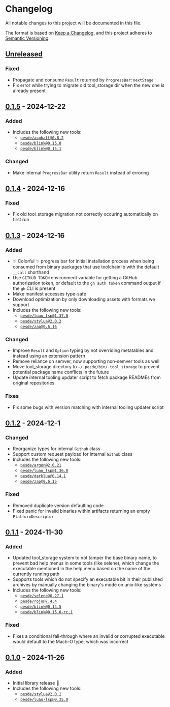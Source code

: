 # Changelog

All notable changes to this project will be documented in this file.

The format is based on [Keep a Changelog](https://keepachangelog.com/en/1.0.0/), and this project adheres to [Semantic Versioning](https://semver.org/spec/v2.0.0.html).

## [Unreleased]
### Fixed
- Propagate and consume `Result` returned by `ProgressBar:nextStage` 
- Fix error while trying to migrate old tool_storage dir when the new one is already present

## [0.1.5] - 2024-12-22
### Added
- Includes the following new tools:
  - [`pesde/asphalt@0.8.2`](https://pesde.dev/packages/pesde/asphalt/0.8.2/any)
  - [`pesde/blink@0.15.0`](https://pesde.dev/packages/pesde/blink/0.15.0/any)
  - [`pesde/blink@0.15.1`](https://pesde.dev/packages/pesde/blink/0.15.1/any)
### Changed
- Make internal `ProgressBar` utility return `Result` instead of erroring

## [0.1.4] - 2024-12-16
### Fixed
- Fix old tool_storage migration not correctly occuring automatically on first run

## [0.1.3] - 2024-12-16
### Added
- :sparkles: Colorful :sparkles: progress bar for initial installation process when being consumed from binary packages that use toolchainlib with the default `__call` shorthand
- Use `GITHUB_TOKEN` environment variable for getting a GitHub authorization token, or default to the `gh auth token` command output if the `gh` CLI is present
- Make manifest accesses type-safe
- Download optimization by only downloading assets with formats we support
- Includes the following new tools:
  - [`pesde/luau_lsp@1.37.0`](https://pesde.daimond113.com/packages/pesde/luau_lsp/1.37.0/any)
  - [`pesde/stylua@2.0.2`](https://pesde.daimond113.com/packages/pesde/stylua/2.0.2/any)
  - [`pesde/zap@0.6.16`](https://pesde.daimond113.com/packages/pesde/luau_lsp/0.6.16/any)
### Changed
- Improve `Result` and `Option` typing by not overriding metatables and instead using an extension pattern
- Remove reliance on semver, now supporting non-semver tools as well
- Move tool_storage directory to `~/.pesde/bin/.tool_storage` to prevent potential package name conflicts in the future
- Update internal tooling updater script to fetch package READMEs from original repositories
### Fixes
- Fix some bugs with version matching with internal tooling updater script

## [0.1.2] - 2024-12-1
### Changed
- Reorganize types for internal `Github` class
- Support custom request payload for internal `Github` class
- Includes the following new tools:
  - [`pesde/argon@2.0.21`](https://pesde.daimond113.com/packages/pesde/argon/2.0.21/any)
  - [`pesde/luau_lsp@1.36.0`](https://pesde.daimond113.com/packages/pesde/luau_lsp/1.36.0/any)
  - [`pesde/darklua@0.14.1`](https://pesde.daimond113.com/packages/pesde/darklua/0.14.1/any)
  - [`pesde/zap@0.6.15`](https://pesde.daimond113.com/packages/pesde/zap/0.6.15/any)
### Fixed
- Removed duplicate version defaulting code
- Fixed panic for invalid binaries within artifacts returning an empty `PlatformDescriptor`

## [0.1.1] - 2024-11-30
### Added
- Updated tool_storage system to not tamper the base binary name, to prevent bad help menus in some tools (like selene), which change the executable mentioned in the help menu based on the name of the currently running path
- Supports tools which do not specify an executable bit in their published archives by manually changing the binary's mode on unix-like systems
- Includes the following new tools:
  - [`pesde/selene@0.27.1`](https://pesde.daimond113.com/packages/pesde/selene/0.27.1/any)
  - [`pesde/rojo@7.4.4`](https://pesde.daimond113.com/packages/pesde/rojo/7.4.4/any)
  - [`pesde/blink@0.14.5`](https://pesde.daimond113.com/packages/pesde/blink/0.14.15/any)
  - [`pesde/blink@0.15.0-rc.1`](https://pesde.daimond113.com/packages/pesde/blink/0.15.0-rc.1/any)
### Fixed
- Fixes a conditional fall-through where an invalid or corrupted executable would default to the Mach-O type, which was incorrect 

## [0.1.0] - 2024-11-26
### Added
- Initial library release :tada:
- Includes the following new tools:
  - [`pesde/stylua@2.0.1`](https://pesde.daimond113.com/packages/pesde/stylua/2.0.1/any)
  - [`pesde/luau-lsp@0.35.0`](https://pesde.daimond113.com/packages/pesde/luau_lsp/1.35.0/any)

[unreleased]: https://github.com/pesde-pkg/tooling/commits/HEAD
[0.1.0]: https://pesde.daimond113.com/packages/pesde/toolchainlib/0.1.0/any
[0.1.1]: https://pesde.daimond113.com/packages/pesde/toolchainlib/0.1.1/any
[0.1.2]: https://pesde.daimond113.com/packages/pesde/toolchainlib/0.1.2/any
[0.1.3]: https://pesde.daimond113.com/packages/pesde/toolchainlib/0.1.3/any
[0.1.4]: https://pesde.daimond113.com/packages/pesde/toolchainlib/0.1.4/any
[0.1.5]: https://pesde.daimond113.com/packages/pesde/toolchainlib/0.1.5/any
